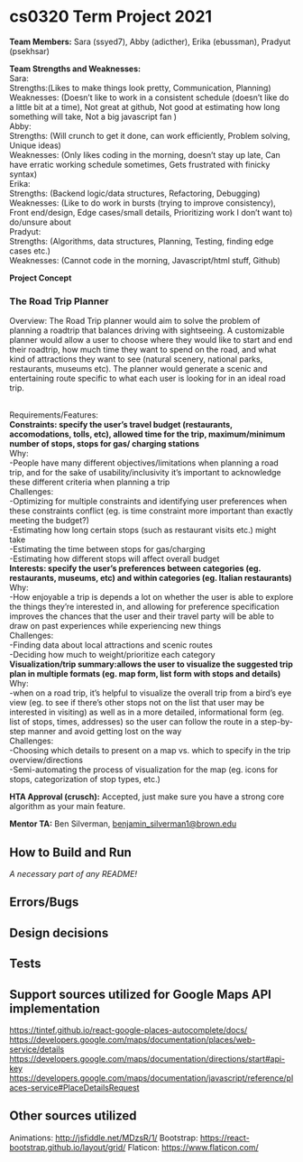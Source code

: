 # cs0320 Term Project 2021

**Team Members:** Sara (ssyed7), Abby (adicther), Erika (ebussman), Pradyut (psekhsar)

**Team Strengths and Weaknesses:**
<br />Sara:
<br />Strengths:(Likes to make things look pretty, Communication, Planning)
<br />  Weaknesses: (Doesn’t like to work in a consistent schedule (doesn’t like do a little bit at a time), Not great at github, Not good at estimating how long something will take, Not a big javascript fan )
<br />Abby:
 <br /> Strengths: (Will crunch to get it done, can work efficiently, Problem solving, Unique ideas)
 <br /> Weaknesses: (Only likes coding in the morning, doesn’t stay up late, Can have erratic working schedule sometimes, Gets frustrated with finicky syntax)
<br />Erika:
 <br /> Strengths: (Backend logic/data structures, Refactoring, Debugging)
 <br /> Weaknesses: (Like to do work in bursts (trying to improve consistency), Front end/design, Edge cases/small details, Prioritizing work I don’t want to) do/unsure about
<br />Pradyut:
<br />  Strengths: (Algorithms, data structures, Planning, Testing, finding edge cases etc.)
<br />  Weaknesses: (Cannot code in the morning, Javascript/html stuff, Github)


**Project Concept**
### The Road Trip Planner
Overview: The Road Trip planner would aim to solve the problem of planning a roadtrip that balances driving with sightseeing. A customizable planner would allow a user to choose where they would like to start and end their roadtrip, how much time they want to spend on the road, and what kind of attractions they want to see (natural scenery, national parks, restaurants, museums etc). The planner would generate a scenic and entertaining route specific to what each user is looking for in an ideal road trip.

<br />Requirements/Features:
<br />**Constraints: specify the user’s travel budget (restaurants, accomodations, tolls, etc), allowed time for the trip, maximum/minimum number of stops, stops for gas/ charging stations**
<br /> Why:
<br /> -People have many different objectives/limitations when planning a road trip, and for the
sake of usability/inclusivity it’s important to acknowledge these different criteria when planning a trip
<br />Challenges:
<br /> -Optimizing for multiple constraints and identifying user preferences when these
constraints conflict (eg. is time constraint more important than exactly meeting the budget?)
<br /> -Estimating how long certain stops (such as restaurant visits etc.) might take
<br /> -Estimating the time between stops for gas/charging
<br /> -Estimating how different stops will affect overall budget
<br />**Interests: specify the user’s preferences between categories (eg. restaurants, museums,
etc) and within categories (eg. Italian restaurants)**
<br />Why:
<br /> -How enjoyable a trip is depends a lot on whether the user is able to explore the things
they’re interested in, and allowing for preference specification improves the chances that the user and their travel party will be able to draw on past experiences while experiencing new things
<br />Challenges:
<br /> -Finding data about local attractions and scenic routes
<br /> -Deciding how much to weight/prioritize each category
<br />**Visualization/trip summary:allows the user to visualize the suggested trip plan in
multiple formats (eg. map form, list form with stops and details)**
<br />Why:
<br /> -when on a road trip, it’s helpful to visualize the overall trip from a bird’s eye view
(eg. to see if there’s other stops not on the list that user may be interested in visiting) as well as in a more detailed, informational form (eg. list of stops, times, addresses) so the user can follow the route in a step-by-step manner and avoid getting lost on the way
<br />Challenges:
<br /> -Choosing which details to present on a map vs. which to specify in the trip
overview/directions
<br /> -Semi-automating the process of visualization for the map (eg. icons for stops,
categorization of stop types, etc.)

**HTA Approval (crusch):** Accepted, just make sure you have a strong core algorithm as your main feature.

**Mentor TA:** Ben Silverman, benjamin_silverman1@brown.edu

## How to Build and Run
_A necessary part of any README!_

## Errors/Bugs

## Design decisions

## Tests

## Support sources utilized for Google Maps API implementation
https://tintef.github.io/react-google-places-autocomplete/docs/
https://developers.google.com/maps/documentation/places/web-service/details
https://developers.google.com/maps/documentation/directions/start#api-key
https://developers.google.com/maps/documentation/javascript/reference/places-service#PlaceDetailsRequest

## Other sources utilized
Animations: http://jsfiddle.net/MDzsR/1/
Bootstrap: https://react-bootstrap.github.io/layout/grid/
Flaticon: https://www.flaticon.com/
